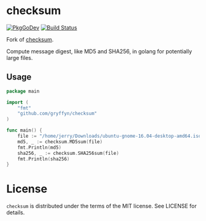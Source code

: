 checksum
==
[![PkgGoDev](https://pkg.go.dev/badge/git.neveris.one/gryffyn/checksum)](https://pkg.go.dev/git.neveris.one/gryffyn/checksum)
[![Build Status](https://ci.neveris.one/api/badges/gryffyn/checksum/status.svg)](https://ci.neveris.one/gryffyn/checksum)

Fork of [checksum](https://github.com/codingsince1985/checksum).

Compute message digest, like MD5 and SHA256, in golang for potentially large files.

Usage
--
```go
package main

import (
	"fmt"
	"github.com/gryffyn/checksum"
)

func main() {
	file := "/home/jerry/Downloads/ubuntu-gnome-16.04-desktop-amd64.iso"
	md5, _ := checksum.MD5sum(file)
	fmt.Println(md5)
	sha256, _ := checksum.SHA256sum(file)
	fmt.Println(sha256)
}
```

License
==
`checksum` is distributed under the terms of the MIT license. See LICENSE for details.
